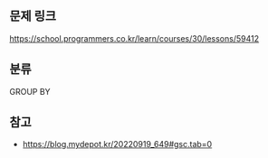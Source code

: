 ## 문제 링크
https://school.programmers.co.kr/learn/courses/30/lessons/59412

## 분류
GROUP BY

## 참고
- https://blog.mydepot.kr/20220919_649#gsc.tab=0